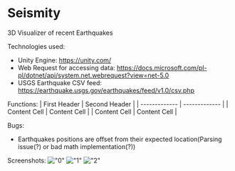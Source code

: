 # Seismity
3D Visualizer of recent Earthquakes

Technologies used:
  - Unity Engine: https://unity.com/
  - Web Request for accessing data: https://docs.microsoft.com/pl-pl/dotnet/api/system.net.webrequest?view=net-5.0
  - USGS Earthquake CSV feed: https://earthquake.usgs.gov/earthquakes/feed/v1.0/csv.php

Functions:
| First Header  | Second Header |
| ------------- | ------------- |
| Content Cell  | Content Cell  |
| Content Cell  | Content Cell  |

Bugs:
  - Earthquakes positions are offset from their expected location(Parsing issue(?) or bad math implementation(?))

Screenshots:
!["0"](/Assets/Screenshots/0.png?raw=true)
!["1"](/Assets/Screenshots/1.png?raw=true)
!["2"](/Assets/Screenshots/2.png?raw=true)

